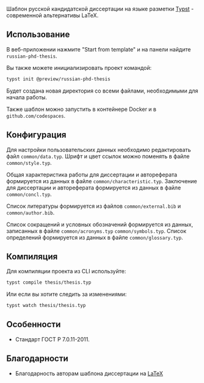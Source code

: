 Шаблон русской кандидатской диссертации на языке разметки [Typst](https://typst.app/) - современной альтернативы LaTeX.

## Использование

В веб-приложении нажмите "Start from template" и на панели найдите `russian-phd-thesis`.

Вы также можете инициализировать проект командой:

```bash
typst init @preview/russian-phd-thesis
```

Будет создана новая директория со всеми файлами, необходимыми для начала работы.

Также шаблон можно запустить в контейнере Docker и в `github.com/codespaces`.

## Конфигурация

Для настройки пользовательских данных необходимо редактировать файл `common/data.typ`. Шрифт и цвет ссылок можно поменять в файле `common/style.typ`.

Общая характеристика работы для диссертации и автореферата формируется из данных в файле `common/characteristic.typ`. Заключение для диссертации и автореферата формируется из данных в файле `common/concl.typ`.

Список литературы формируется из файлов `common/external.bib` и `common/author.bib`.

Список сокращений и условных обозначений формируется из данных, записанных в файле `common/acronyms.typ` `common/symbols.typ`. Список определений формируется из данных в файле `common/glossary.typ`.

## Компиляция  

Для компиляции проекта из CLI используйте:

```bash
typst compile thesis/thesis.typ
```

Или если вы хотите следить за изменениями:

```bash
typst watch thesis/thesis.typ
```

## Особенности

- Стандарт ГОСТ Р 7.0.11-2011.

## Благодарности

- Благодарность авторам шаблона диссертации на [LaTeX](https://github.com/AndreyAkinshin/Russian-Phd-LaTeX-Dissertation-Template)
